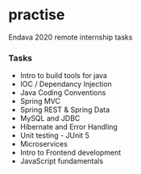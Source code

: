 # practise  

Endava 2020 remote internship tasks  

<h3> Tasks </h3>

<ul> 
  <li> Intro to build tools for java </li>
  <li> IOC / Dependancy Injection </li>
  <li> Java Coding Conventions </li>
  <li> Spring MVC </li>
  <li> Spring REST & Spring Data </li>
  <li> MySQL and JDBC </li>
  <li> Hibernate and Error Handling </li>
  <li> Unit testing - JUnit 5 </li>
  <li> Microservices </li>
  <li> Intro to Frontend development </li>
  <li> JavaScript fundamentals </li>
</ul>
